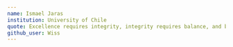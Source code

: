 ```yaml
---
name: Ismael Jaras 
institution: University of Chile  
quote: Excellence requires integrity, integrity requires balance, and balance relies on adaptation 
github_user: Wiss
---
```

